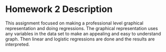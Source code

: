 # Homework 2 Description

This assignment focused on making a professional level graphical representation and doing regressions. The graphical representation uses any variables in the data set to make an appealing and easy to understand graph. Then linear and logistic regressions are done and the results are interpreted.
